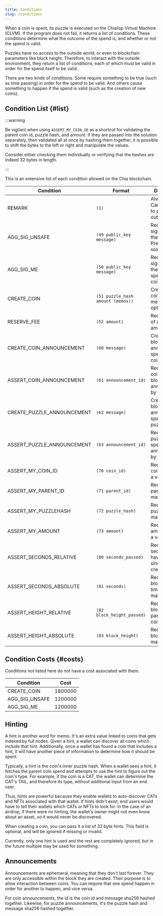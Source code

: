 ```yaml
---
title: Conditions
slug: /conditions
---
```


When a coin is spent, its puzzle is executed on the Chialisp Virtual Machine (CLVM). If the program does not fail, it returns a list of conditions. These conditions determine what the outcome of the spend is, and whether or not the spend is valid.

Puzzles have no access to the outside world, or even to blockchain parameters like block height. Therefore, to interact with the outside environment, they return a list of conditions, each of which must be valid in order for the spend itself to be valid.

There are two kinds of conditions. Some require something to be true (such as time passing) in order for the spend to be valid. And others cause something to happen if the spend is valid (such as the creation of new coins).

## Condition List {#list}

:::warning

Be vigilant when using `ASSERT_MY_COIN_ID` as a shortcut for validating the parent coin id, puzzle hash, and amount. If they are passed into the solution separately, then validated all at once by hashing them together, it is possible to shift the bytes to the left or right and manipulate the values.

Consider either checking them individually or verifying that the hashes are indeed 32 bytes in length.

:::

This is an extensive list of each condition allowed on the Chia blockchain.

| Condition                  | Format                            | Description                                                 |
| -------------------------- | --------------------------------- | ----------------------------------------------------------- |
| REMARK                     | `(1)`                             | Always valid. Can be used to pass data to outer puzzles.    |
| AGG_SIG_UNSAFE             | `(49 public_key message)`         | Requires a signature for the message. Prefer `AGG_SIG_ME`.  |
| AGG_SIG_ME                 | `(50 public_key message)`         | Requires a signature for the message specific to this coin. |
| CREATE_COIN                | `(51 puzzle_hash amount (memos))` | Creates a new coin. The memo field is optional.             |
| RESERVE_FEE                | `(52 amount)`                     | Requires a fee of at least the amount given.                |
| CREATE_COIN_ANNOUNCEMENT   | `(60 message)`                    | Creates a block announcement specific to this coin.         |
| ASSERT_COIN_ANNOUNCEMENT   | `(61 announcement_id)`            | Requires a coin specific block announcement by its id.      |
| CREATE_PUZZLE_ANNOUNCEMENT | `(62 message)`                    | Creates a block announcement specific to this puzzle.       |
| ASSERT_PUZZLE_ANNOUNCEMENT | `(63 announcement_id)`            | Requires a puzzle specific block announcement by its id.    |
| ASSERT_MY_COIN_ID          | `(70 coin_id)`                    | Requires the coin id match a value.                         |
| ASSERT_MY_PARENT_ID        | `(71 parent_id)`                  | Requires the parent coin id match a value.                  |
| ASSERT_MY_PUZZLEHASH       | `(72 puzzle_hash)`                | Requires the puzzle hash match a value.                     |
| ASSERT_MY_AMOUNT           | `(73 amount)`                     | Requires the amount match a value.                          |
| ASSERT_SECONDS_RELATIVE    | `(80 seconds_passed)`             | Requires seconds to have passed since coin creation.        |
| ASSERT_SECONDS_ABSOLUTE    | `(81 seconds)`                    | Requires the block timestamp to match a value.              |
| ASSERT_HEIGHT_RELATIVE     | `(82 block_height_passed)`        | Requires blocks to have passed since coin creation.         |
| ASSERT_HEIGHT_ABSOLUTE     | `(83 block_height)`               | Requires the block height to match a value.                 |

## Condition Costs {#costs}

Conditions not listed here do not have a cost associated with them.

| Condition      | Cost    |
| -------------- | ------- |
| CREATE_COIN    | 1800000 |
| AGG_SIG_UNSAFE | 1200000 |
| AGG_SIG_ME     | 1200000 |

## Hinting

A hint is another word for memo. It's an extra value linked to coins that gets indexed by full nodes. Given a hint, a wallet can discover all coins which include that hint. Additionally, once a wallet has found a coin that includes a hint, it will have another piece of information to determine how it should be spent.

Typically, a hint is the coin's inner puzzle hash. When a wallet sees a hint, it fetches the parent coin spend and attempts to use the hint to figure out the coin's type. For example, if the coin is a CAT, the wallet can determine the CAT's TAIL, and therefore its type, without additional input from an end user.

Thus, hints are powerful because they enable wallets to auto-discover CATs and NFTs associated with that wallet. If hints didn't exist, end users would have to tell their wallets which CATs or NFTs to look for. In the case of an airdrop, if there were no hinting, the wallet's owner might not even know about an asset, so it would never be discovered.

When creating a coin, you can pass it a list of 32 byte hints. This field is optional, and will be ignored if missing or invalid.

Currently, only one hint is used and the rest are completely ignored, but in the future multiple may be used for something.

## Announcements

Announcements are ephemeral, meaning that they don't last forever. They are only accessible within the block they are created. Their purpose is to allow interaction between coins. You can require that one spend happen in order for another to happen, and vice versa.

For coin announcements, the id is the coin id and message sha256 hashed together. Likewise, for puzzle announcements, it's the puzzle hash and message sha256 hashed together.
